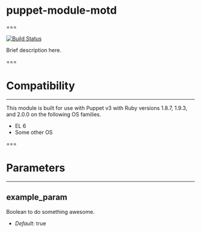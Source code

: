 # puppet-module-motd
===

[![Build Status](https://travis-ci.org/vsrinivasan/puppet-module-motd.png?branch=master)](https://travis-ci.org/vsrinivasan/puppet-module-motd)

Brief description here.

===

# Compatibility
---------------
This module is built for use with Puppet v3 with Ruby versions 1.8.7, 1.9.3, and 2.0.0 on the following OS families.

* EL 6
* Some other OS

===

# Parameters
------------

example_param
-------------
Boolean to do something awesome.

- *Default*: true
